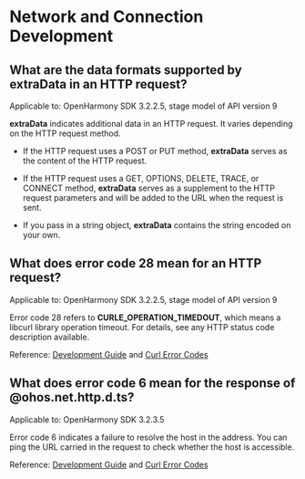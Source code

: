 # Network and Connection Development



## What are the data formats supported by extraData in an HTTP request?

Applicable to: OpenHarmony SDK 3.2.2.5, stage model of API version 9

**extraData** indicates additional data in an HTTP request. It varies depending on the HTTP request method.

- If the HTTP request uses a POST or PUT method, **extraData** serves as the content of the HTTP request.

- If the HTTP request uses a GET, OPTIONS, DELETE, TRACE, or CONNECT method, **extraData** serves as a supplement to the HTTP request parameters and will be added to the URL when the request is sent.

- If you pass in a string object, **extraData** contains the string encoded on your own.


## What does error code 28 mean for an HTTP request?

Applicable to: OpenHarmony SDK 3.2.2.5, stage model of API version 9

Error code 28 refers to **CURLE_OPERATION_TIMEDOUT**, which means a libcurl library operation timeout. For details, see any HTTP status code description available.

Reference: [Development Guide](https://gitee.com/openharmony/docs/blob/master/en/application-dev/reference/apis/js-apis-http.md#httpresponse) and [Curl Error Codes](https://curl.se/libcurl/c/libcurl-errors.html)


## What does error code 6 mean for the response of \@ohos.net.http.d.ts?

Applicable to: OpenHarmony SDK 3.2.3.5

Error code 6 indicates a failure to resolve the host in the address. You can ping the URL carried in the request to check whether the host is accessible.

Reference: [Development Guide](https://gitee.com/openharmony/docs/blob/master/en/application-dev/reference/apis/js-apis-http.md#httpresponse) and [Curl Error Codes](https://curl.se/libcurl/c/libcurl-errors.html)
